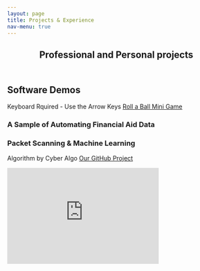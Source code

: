 ```yaml
---
layout: page
title: Projects & Experience
nav-menu: true
---
```


<!-- Main -->
<div id="main" class="alt">

<!-- One -->
<section id="one">
	<div class="inner">
		<header class="major">
			<h1>Professional and Personal projects</h1>
		</header>

<h2 id="content">Software Demos</h2>

<p>Keyboard Rquired - Use the Arrow Keys <a href="https://luisfernandezjr.com/unity/index.html">Roll a Ball Mini Game</a></p>
<div class="row">
	<div class="6u 12u$(small)">
		<h3>A Sample of Automating Financial Aid Data</h3>
		<p></p>
	</div>
	<div class="6u$ 12u$(small)">
		<h3>Packet Scanning & Machine Learning</h3>
		<p>Algorithm by Cyber Algo <a href="https://github.com/LuisFernandezJr/cyber-algo"> Our GitHub Project</a></p>
		<iframe src="https://mypolk-my.sharepoint.com/personal/lffernandez_my_polk_edu/_layouts/15/Doc.aspx?sourcedoc={b11a7009-671a-497f-b4c2-bbf56fde313a}&amp;action=embedview&amp;wdAr=1.7777777777777777" width="350px" height="221px" frameborder="0">This is an embedded <a target="_blank" href="https://office.com">Microsoft Office</a> presentation, powered by <a target="_blank" href="https://office.com/webapps">Office Online</a>.</iframe>
	</div>
	<!-- Break
	<div class="4u 12u$(medium)">
		<h3>Scipts & Programs</h3>
		<p>Financial Aid Data</p>
	</div>
	<div class="4u 12u$(medium)">
		<h3>Networking</h3>
		<p>Sample Content</p>
	</div>
	<div class="4u$ 12u$(medium)">
		<h3>Sample Content</h3>
		<p>Sample Content</p>
	</div>
 	-->
</div>

</div>
